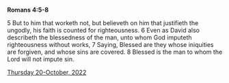 **Romans 4:5-8**

5 But to him that worketh not, but believeth on him that justifieth the ungodly, his faith is counted for righteousness. 6 Even as David also describeth the blessedness of the man, unto whom God imputeth righteousness without works, 7 Saying, Blessed are they whose iniquities are forgiven, and whose sins are covered. 8 Blessed is the man to whom the Lord will not impute sin.

[Thursday 20-October, 2022](https://t.me/s/daily_scripture)
